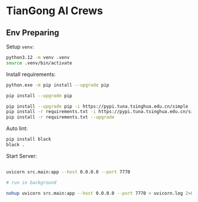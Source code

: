 
# TianGong AI Crews

## Env Preparing

Setup `venv`:

```bash
python3.12 -m venv .venv
source .venv/bin/activate
```

Install requirements:

```bash
python.exe -m pip install --upgrade pip

pip install --upgrade pip

pip install --upgrade pip -i https://pypi.tuna.tsinghua.edu.cn/simple
pip install -r requirements.txt -i https://pypi.tuna.tsinghua.edu.cn/simple
pip install -r requirements.txt --upgrade
```

Auto lint:
```bash
pip install black
black .
```

Start Server:

```bash

uvicorn src.main:app --host 0.0.0.0 --port 7770

# run in background

nohup uvicorn src.main:app --host 0.0.0.0 --port 7770 > uvicorn.log 2>&1 &
```
